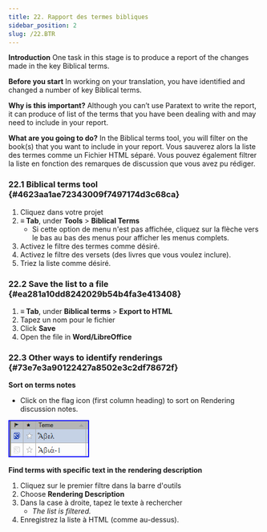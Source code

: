 ```yaml
---
title: 22. Rapport des termes bibliques
sidebar_position: 2
slug: /22.BTR
---
```


**Introduction**
One task in this stage is to produce a report of the changes made in the key Biblical terms.

**Before you start**
In working on your translation, you have identified and changed a number of key Biblical terms.

**Why is this important?**
Although you can’t use Paratext to write the report, it can produce of list of the terms that you have been dealing with and may need to include in your report.

**What are you going to do?**
In the Biblical terms tool, you will filter on the book(s) that you want to include in your report. Vous sauverez alors la liste des termes comme un Fichier HTML séparé. Vous pouvez également filtrer la liste en fonction des remarques de discussion que vous avez pu rédiger.

### 22.1 Biblical terms tool {#4623aa1ae72343009f7497174d3c68ca}

1. Cliquez dans votre projet
2. **≡ Tab**, under **Tools** &gt; **Biblical Terms**
   - Si cette option de menu n'est pas affichée, cliquez sur la flèche vers le bas au bas des menus pour afficher les menus complets.
3. Activez le filtre des termes comme désiré.
4. Activez le filtre des versets (des livres que vous voulez inclure).
5. Triez la liste comme désiré.

### 22.2 Save the list to a file {#ea281a10dd8242029b54b4fa3e413408}

1. **≡ Tab**, under **Biblical terms** &gt; **Export to HTML**
2. Tapez un nom pour le fichier
3. Click **Save**
4. Open the file in **Word/LibreOffice**

### 22.3 Other ways to identify renderings {#73e7e3a90122427a8502e3c2df78672f}

**Sort on terms notes**

<div class='notion-row'>
<div class='notion-column' style={{width: 'calc((100% - (min(32px, 4vw) * 1)) * 0.5000000000000001)'}}>

- Click on the flag icon (first column heading) to sort on Rendering discussion notes.

</div><div className='notion-spacer'></div>

<div class='notion-column' style={{width: 'calc((100% - (min(32px, 4vw) * 1)) * 0.5)'}}>

![](./1771072437.png)

</div><div className='notion-spacer'></div>
</div>

**Find terms with specific text in the** **rendering description**

1. Cliquez sur le premier filtre dans la barre d'outils
2. Choose **Rendering Description**
3. Dans la case à droite, tapez le texte à rechercher
   - _The list is filtered._
4. Enregistrez la liste à HTML (comme au-dessus).
